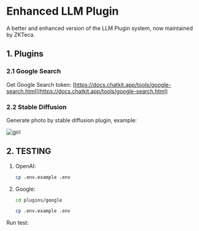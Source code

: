 # Enhanced LLM Plugin 

A better and enhanced version of the LLM Plugin system, now maintained by ZKTeca.

## 1. Plugins

### 2.1 Google Search

Get Google Search token: [https://docs.chatkit.app/tools/google-search.html](https://docs.chatkit.app/tools/google-search.html)

### 2.2 Stable Diffusion

Generate photo by stable diffusion plugin, example:

![girl](./plugins/stablediffusion/test1.jpg)

## 2. TESTING

1. OpenAI:
   ```bash
   cp .env.example .env
   ```

2. Google:
   ```bash
   cd plugins/google

   cp .env.example .env
   ```

Run test:

```